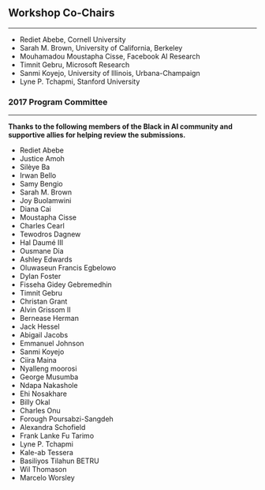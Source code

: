 ## Workshop Co-Chairs
---
- Rediet Abebe, Cornell University
- Sarah M. Brown, University of California, Berkeley
- Mouhamadou Moustapha Cisse, Facebook AI Research
- Timnit Gebru, Microsoft Research
- Sanmi Koyejo, University of Illinois, Urbana-Champaign
- Lyne P. Tchapmi, Stanford University

### 2017 Program Committee
---
**Thanks to the following members of the Black in AI community and supportive allies for helping review the submissions.**

- Rediet Abebe
- Justice Amoh
- Silèye Ba
- Irwan Bello
- Samy Bengio
- Sarah M. Brown
- Joy Buolamwini
- Diana Cai
- Moustapha Cisse
- Charles Cearl
- Tewodros Dagnew
- Hal Daumé III
- Ousmane Dia
- Ashley Edwards
- Oluwaseun Francis Egbelowo
- Dylan Foster
- Fisseha Gidey Gebremedhin
- Timnit Gebru
- Christan Grant
- Alvin Grissom II
- Bernease Herman
- Jack Hessel
- Abigail Jacobs
- Emmanuel Johnson
- Sanmi Koyejo
- Ciira Maina
- Nyalleng moorosi
- George Musumba
- Ndapa Nakashole
- Ehi Nosakhare
- Billy Okal
- Charles Onu
- Forough Poursabzi-Sangdeh
- Alexandra Schofield
- Frank Lanke Fu Tarimo
- Lyne P. Tchapmi
- Kale-ab Tessera
- Basiliyos Tilahun BETRU
- Wil Thomason
- Marcelo Worsley
